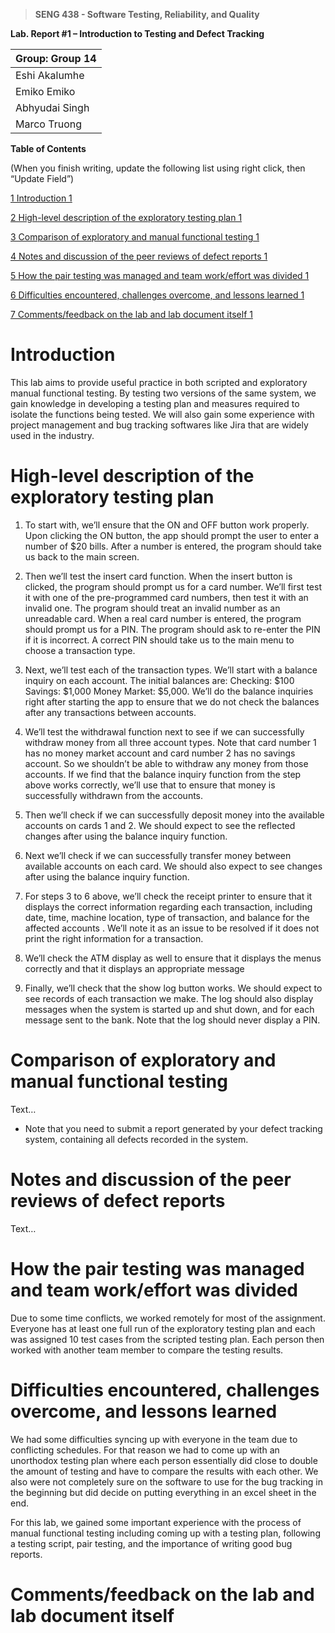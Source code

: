 >   **SENG 438 - Software Testing, Reliability, and Quality**

**Lab. Report \#1 – Introduction to Testing and Defect Tracking**

| Group: Group 14      |
|-----------------|
| Eshi Akalumhe               |   
| Emiko Emiko              |   
| Abhyudai Singh               |   
| Marco Truong                |   


**Table of Contents**

(When you finish writing, update the following list using right click, then
“Update Field”)

[1 Introduction	1](#_Toc439194677)

[2 High-level description of the exploratory testing plan	1](#_Toc439194678)

[3 Comparison of exploratory and manual functional testing	1](#_Toc439194679)

[4 Notes and discussion of the peer reviews of defect reports	1](#_Toc439194680)

[5 How the pair testing was managed and team work/effort was
divided	1](#_Toc439194681)

[6 Difficulties encountered, challenges overcome, and lessons
learned	1](#_Toc439194682)

[7 Comments/feedback on the lab and lab document itself	1](#_Toc439194683)

# Introduction

This lab aims to provide useful practice in both scripted and exploratory manual functional testing. By testing two versions of the same system, we gain knowledge in developing a testing plan and measures required to isolate the functions being tested. We will also gain some experience with project management and bug tracking softwares like Jira that are widely used in the industry.

# High-level description of the exploratory testing plan

1. To start with, we’ll ensure that the ON and OFF button work properly. Upon clicking the ON button, the app should prompt the user to enter a number of $20 bills. After a number is entered, the program should take us back to the main screen.

2. Then we’ll test the insert card function. When the insert button is clicked, the program should prompt us for a card number. We’ll first test it with one of the pre-programmed card numbers, then test it with an invalid one. The program should treat an invalid number as an unreadable card. When a real card number is entered, the program should prompt us for a PIN. The program should ask to re-enter the PIN if it is incorrect. A correct PIN should take us to the main menu to choose a transaction type.

3. Next, we’ll test each of the transaction types. We’ll start with a balance inquiry on each account. The initial balances are: Checking: $100 Savings: $1,000 Money Market: $5,000. We’ll do the balance inquiries right after starting the app to ensure that we do not check the balances after any transactions between accounts. 

4. We’ll test the withdrawal function next to see if we can successfully withdraw money from all three account types. Note that card number 1 has no money market account and card number 2 has no savings account. So we shouldn’t be able to withdraw any money from those accounts. If we find that the balance inquiry function from the step above works correctly, we’ll use that to ensure that money is successfully withdrawn from the accounts.

5. Then we’ll check if we can successfully deposit money into the available accounts on cards 1 and 2. We should expect to see the reflected changes after using the balance inquiry function.

6. Next we’ll check if we can successfully transfer money between available accounts on each card. We should also expect to see changes after using the balance inquiry function.

7. For steps 3 to 6 above, we’ll check the receipt printer to ensure that it displays the correct information regarding each transaction, including date, time, machine location, type of transaction, and balance for the affected accounts . We’ll note it as an issue to be resolved if it does not print the right information for a transaction.

8. We’ll check the ATM display as well to ensure that it displays the menus correctly and that it displays an appropriate message 

9. Finally, we’ll check that the show log button works. We should expect to see records of each transaction we make. The log should also display messages when the system is started up and shut down, and for each message sent to the bank.  Note that the log should never display a PIN.


# Comparison of exploratory and manual functional testing

Text…

-   Note that you need to submit a report generated by your defect tracking
    system, containing all defects recorded in the system.

# Notes and discussion of the peer reviews of defect reports

Text…

# How the pair testing was managed and team work/effort was divided 

Due to some time conflicts, we worked remotely for most of the assignment. Everyone has at least one full run of the exploratory testing plan and each was assigned 10 test cases from the scripted testing plan. Each person then worked with another team member to compare the testing results.

# Difficulties encountered, challenges overcome, and lessons learned

We had some difficulties syncing up with everyone in the team due to conflicting schedules. For that reason we had to come up with an unorthodox testing plan where each person essentially did close to double the amount of testing and have to compare the results with each other. We also were not completely sure on the software to use for the bug tracking in the beginning but did decide on putting everything in an excel sheet in the end.

For this lab, we gained some important experience with the process of manual functional testing including coming up with a testing plan, following a testing script, pair testing, and the importance of writing good bug reports.

# Comments/feedback on the lab and lab document itself


